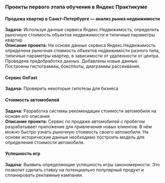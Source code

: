### Проекты первого этапа обучения в Яндекс Практикуме  

#### Продажа квартир в Санкт-Петербурге — анализ рынка недвижимости
**Задача:** Используя данные сервиса Яндекс.Недвижимость, определить рыночную стоимость объектов недвижимости и типичные параметры квартир  
**Описание проекта:** На основе данных сервиса Яндекс.Недвижимость определена рыночная стоимость
объектов недвижимости разного типа, типичные параметры квартир, в зависимости от
удаленности от центра. Проведена предобработка данных. Добавлены новые данные.
Построены гистограммы, боксплоты, диаграммы рассеивания.  

#### Сервис GoFast  
**Задача:** Проверить некоторые гипотезы для бизнеса

#### Стоимость автомобилей
**Задача:** Разработка системы рекомендации стоимости автомобиля на основе его описания  
**Описание проекта:** Сервис по продаже автомобилей с пробегом  разрабатывает приложение для привлечения новых клиентов. В нём можно быстро узнать рыночную стоимость своего автомобиля. На основе исторические данные необходимо построить модель для определения стоимости автомобиля.  

#### Успешность игр
**Задача:** Выявить определяющие успешность игры закономерности. Это позволит сделать ставку на потенциально популярный продукт и спланировать рекламные кампании. 
  
